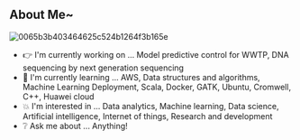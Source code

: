 ## About Me~

![0065b3b403464625c524b1264f3b165e](https://user-images.githubusercontent.com/45563371/88962170-a585ce00-d2d8-11ea-8b71-3c014f8925d8.gif)

- :point_right: I'm currently working on ... Model predictive control for WWTP, DNA sequencing by next generation sequencing
- :information_desk_person: I'm currently learning ... AWS, Data structures and algorithms, Machine Learning Deployment, Scala, Docker, GATK, Ubuntu, Cromwell, C++, Huawei cloud
- :boom: I'm interested in ... Data analytics, Machine learning, Data science, Artificial intelligence, Internet of things, Research and development
- :grey_question: Ask me about ... Anything!
